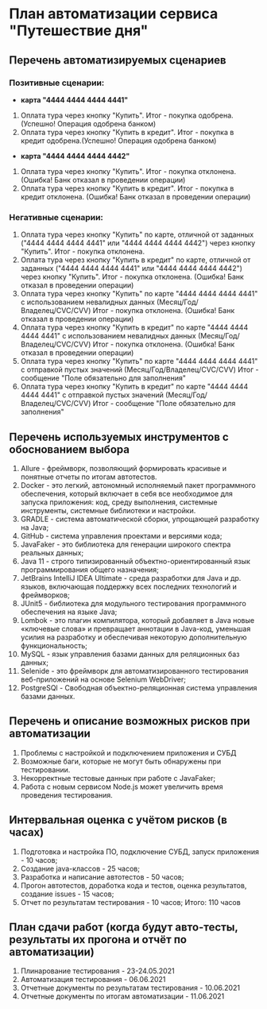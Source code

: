 # **План автоматизации сервиса "Путешествие дня"**

## **Перечень автоматизируемых сценариев**
### **Позитивные сценарии:**
- **карта "4444 4444 4444 4441"**
1. Оплата тура через кнопку "Купить". Итог - покупка одобрена. (Успешно! Операция одобрена банком)
1. Оплата тура через кнопку "Купить в кредит". Итог - покупка в кредит одобрена.(Успешно! Операция одобрена банком)
- **карта "4444 4444 4444 4442"**
1. Оплата тура через кнопку "Купить". Итог - покупка отклонена. (Ошибка! Банк отказал в проведении операции)  
1. Оплата тура через кнопку "Купить в кредит". Итог - покупка в кредит отклонена. (Ошибка! Банк отказал в проведении операции) 

### **Негативные сценарии:**
1. Оплата тура через кнопку "Купить" по карте, отличной от заданных ("4444 4444 4444 4441" или "4444 4444 4444 4442") через кнопку "Купить". Итог - покупка отклонена. 
1. Оплата тура через кнопку "Купить в кредит" по карте, отличной от заданных ("4444 4444 4444 4441" или "4444 4444 4444 4442") через кнопку "Купить". Итог - покупка отклонена. (Ошибка! Банк отказал в проведении операции) 
1. Оплата тура через кнопку "Купить" по карте "4444 4444 4444 4441" с использованием невалидных данных (Месяц/Год/Владелец/CVC/CVV)  Итог - покупка отклонена. (Ошибка! Банк отказал в проведении операции)
1. Оплата тура через кнопку "Купить в кредит" по карте "4444 4444 4444 4441" с использованием невалидных данных (Месяц/Год/Владелец/CVC/CVV)  Итог - покупка отклонена. (Ошибка! Банк отказал в проведении операции) 
1. Оплата тура через кнопку "Купить" по карте "4444 4444 4444 4441" с отправкой пустых значений (Месяц/Год/Владелец/CVC/CVV)  Итог - сообщение "Поле обязательно для заполнения"
1.  Оплата тура через кнопку "Купить в кредит" по карте "4444 4444 4444 4441" с отправкой пустых значений (Месяц/Год/Владелец/CVC/CVV)  Итог - сообщение "Поле обязательно для заполнения"

## **Перечень используемых инструментов с обоснованием выбора**
1. Allure - фреймворк, позволяющий формировать красивые и понятные отчеты по итогам автотестов.
1. Docker - это легкий, автономный исполняемый пакет программного обеспечения, который включает в себя все необходимое для запуска приложения: код, среду выполнения, системные инструменты, системные библиотеки и настройки.
1. GRADLE - система автоматической сборки, упрощающей разработку на Java;
1. GitHub - система управления проектами и версиями кода;
1. JavaFaker - это библиотека для генерации широкого спектра реальных данных;
1. Java 11 - строго типизированный объектно-ориентированный язык программирования общего назначения;
1. JetBrains IntelliJ IDEA Ultimate - среда разработки для Java и др. языков, включающая поддержку всех последних технологий и фреймворков; 
1. JUnit5 - библиотека для модульного тестирования программного обеспечения на языке Java; 
1. Lombok - это плагин компилятора, который добавляет в Java новые «ключевые слова» и превращает аннотации в Java-код, уменьшая усилия на разработку и обеспечивая некоторую дополнительную функциональность;
1. MySQL - язык управления базами данных для реляционных баз данных;
1. Selenide - это фреймворк для автоматизированного тестирования веб-приложений на основе Selenium WebDriver;
1. PostgreSQl - Свободная объектно-реляционная система управления базами данных.

## **Перечень и описание возможных рисков при автоматизации**
1. Проблемы с настройкой и подключением приложения и СУБД
1. Возможные баги, которые не могут быть обнаружены при тестировании.
1. Некорректные тестовые даннык при работе с JavaFaker;
1. Работа с новым сервисом Node.js может увеличить время проведения тестирования.

## **Интервальная оценка с учётом рисков (в часах)**
1. Подготовка и настройка ПО, подключение СУБД, запуск приложения - 10 часов;
1. Создание java-классов - 25 часов;
1. Разработка и написание автотестов - 50 часов;
1. Прогон автотестов, доработка кода и тестов,  оценка результатов, создание issues - 15 часов;
1. Отчет по результатам тестирования - 10 часов;
Итого: 110 часов

## **План сдачи работ (когда будут авто-тесты, результаты их прогона и отчёт по автоматизации)**
1. Плинарование тестирования - 23-24.05.2021
1. Автоматизация тестирования -  06.06.2021
1. Отчетные документы по результатам тестирования - 10.06.2021 
1. Отчетные документы по итогам автоматизации  - 11.06.2021
